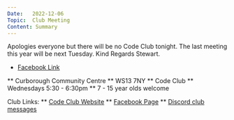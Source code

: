 ```yaml
---
Date:   2022-12-06
Topic:  Club Meeting
Content: Summary
---
```

Apologies everyone but there will be no Code Club tonight. The last meeting this year will be next Tuesday. Kind Regards Stewart.

* [Facebook Link](https://www.facebook.com/720665616418529/posts/653992699752488)


** Curborough Community Centre
** WS13 7NY
** Code Club
** Wednesdays 5:30 - 6:30pm
** 7 - 15 year olds welcome

Club Links:
** [Code Club Website](https://lichfield-code-club.github.io/)
** [Facebook Page](https://www.facebook.com/LichfieldCoders)
** [Discord club messages](https://discord.gg/szz6xGK)
